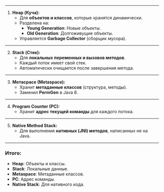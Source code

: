 
---

1. **Heap (Куча):**
    - Для **объектов и классов**, которые хранятся динамически.
    - Разделена на:
        - **Young Generation**: Новые объекты.
        - **Old Generation**: Долгоживущие объекты.
    - Управляется **Garbage Collector** (сборщик мусора).

---

2. **Stack (Стек):**
    - Для **локальных переменных и вызовов методов**.
    - Каждый поток имеет свой стек.
    - Автоматически очищается после завершения метода.

---

3. **Метасpace (Metaspace):**
    - Хранит **метаданные классов** (структура, методы).
    - Заменил **PermGen** в Java 8.

---

4. **Program Counter (PC):**
    - Хранит **адрес текущей команды** для каждого потока.

---

5. **Native Method Stack:**
    - Для выполнения **нативных (JNI) методов**, написанных не на Java.

---

### **Итого:**

- **Heap**: Объекты и классы.
- **Stack**: Локальные данные.
- **Metaspace**: Метаданные классов.
- **PC**: Адрес команды.
- **Native Stack**: Для нативного кода.